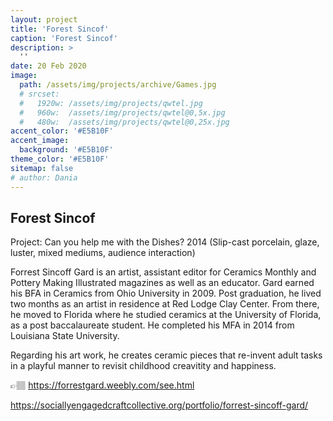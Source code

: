 ```yaml
---
layout: project
title: 'Forest Sincof'
caption: 'Forest Sincof'
description: >
  ''
date: 20 Feb 2020
image: 
  path: /assets/img/projects/archive/Games.jpg
  # srcset: 
  #   1920w: /assets/img/projects/qwtel.jpg
  #   960w:  /assets/img/projects/qwtel@0,5x.jpg
  #   480w:  /assets/img/projects/qwtel@0,25x.jpg
accent_color: '#E5B10F'
accent_image:
  background: '#E5B10F'
theme_color: '#E5B10F'
sitemap: false
# author: Dania
---
```

## Forest Sincof

Project: Can you help me with the Dishes? 2014 (Slip-cast porcelain, glaze, luster, mixed mediums, audience interaction)

Forrest Sincoff Gard is an artist, assistant editor for Ceramics Monthly and Pottery Making Illustrated magazines as well as an educator. Gard earned his BFA in Ceramics from Ohio University in 2009. Post graduation,  he lived two months as an artist in residence at Red Lodge Clay Center. From there, he moved to Florida where he studied ceramics at the University of Florida, as a post baccalaureate student. He completed his MFA in 2014 from Louisiana State University. 

Regarding his art work, he creates ceramic pieces that re-invent adult tasks in a playful manner to revisit childhood creavitity and happiness.



👉🏽 https://forrestgard.weebly.com/see.html 

https://sociallyengagedcraftcollective.org/portfolio/forrest-sincoff-gard/



